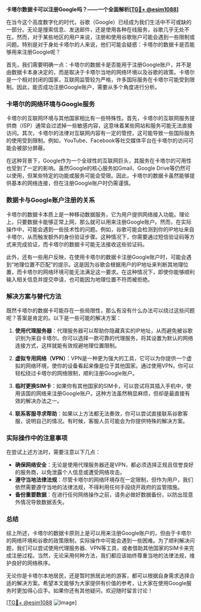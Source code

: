 **卡塔尔数据卡可以注册Google吗？——一个全面解析[[TG💪+ @esim1088](https://t.me/s/esim1088)]**

在当今这个高度数字化的时代，谷歌（Google）已经成为我们生活中不可或缺的一部分。无论是搜索信息、发送邮件，还是使用各种在线服务，谷歌几乎无处不在。然而，对于某些地区的用户来说，注册和使用谷歌账户可能会遇到一些限制或问题。特别是对于身处卡塔尔的人来说，他们可能会疑惑：卡塔尔的数据卡是否能够用来注册Google呢？

首先，我们需要明确一点：卡塔尔的数据卡是否能用于注册Google账户，并不是由数据卡本身决定的，而是取决于卡塔尔当地的网络环境以及谷歌的政策。卡塔尔是一个相对封闭的国家，互联网监管较为严格，许多国际服务在卡塔尔可能受到限制。因此，能否成功注册Google账户，需要从多个角度进行分析。

### 卡塔尔的网络环境与Google服务

卡塔尔的互联网环境与其他国家相比有一些特殊性。首先，卡塔尔的互联网服务提供商（ISP）通常会过滤掉一些敏感内容，这意味着某些网站和服务可能无法直接访问。其次，卡塔尔的法律对互联网内容有一定的管控，这可能导致一些国际服务的使用受到限制。例如，YouTube、Facebook等社交媒体平台在卡塔尔的访问可能会被部分屏蔽。

在这种背景下，Google作为一个全球性的互联网巨头，其服务在卡塔尔的可用性也受到了一定的影响。虽然Google的核心服务如Gmail、Google Drive等仍然可以使用，但某些特定的功能或服务可能会受限。因此，卡塔尔的数据卡虽然能够提供基本的网络连接，但在注册Google账户时仍需谨慎。

### 数据卡与Google账户注册的关系

卡塔尔的数据卡本质上是一种移动数据服务，它为用户提供网络接入功能。理论上，只要数据卡能够正常上网，那么就可以用来注册Google账户。然而，在实际操作中，可能会遇到一些技术性的问题。例如，谷歌可能会检测到你的IP地址来自卡塔尔，从而触发额外的身份验证步骤。这种情况下，你需要通过短信验证码等方式来完成验证，而卡塔尔的数据卡可能无法接收这些验证码。

此外，还有一些用户反映，在使用卡塔尔的数据卡注册Google账户时，可能会遇到“地理位置不匹配”的提示。这是因为谷歌会根据用户的IP地址来判断其地理位置，而卡塔尔的网络环境可能无法满足这一要求。在这种情况下，即使你能够顺利输入相关信息并提交申请，也可能因为地理位置不符而被拒绝。

### 解决方案与替代方法

既然卡塔尔的数据卡可能存在一些局限性，那么有没有什么办法可以绕过这些问题呢？答案是肯定的。以下是一些可能的解决方案：

1. **使用代理服务器**：代理服务器可以帮助你隐藏真实的IP地址，从而避免被谷歌识别为来自卡塔尔。你可以选择一款可靠的代理服务，将其设置为默认的网络连接方式，这样就能有效规避地理位置限制。

2. **虚拟专用网络（VPN）**：VPN是一种更为强大的工具，它可以为你提供一个虚拟的网络环境，使你的设备看起来像是位于其他国家。通过使用VPN，你可以轻松绕过卡塔尔的网络限制，顺利注册Google账户。

3. **临时更换SIM卡**：如果你有其他国家的SIM卡，可以尝试将其插入手机中，使用该国的网络来注册Google账户。这种方法虽然稍显麻烦，但却是最直接有效的解决办法之一。

4. **联系客服寻求帮助**：如果以上方法都无法奏效，你可以尝试直接联系谷歌客服，说明自己的情况。有时候，客服人员可能会为你提供特殊的解决方案。

### 实际操作中的注意事项

在尝试上述方法时，需要注意以下几点：

- **确保网络安全**：无论是使用代理服务器还是VPN，都必须选择正规且信誉良好的服务商，以免泄露个人信息或遭受网络攻击。
- **遵守当地法律法规**：尽管卡塔尔的网络环境存在一定限制，但作为用户，我们依然需要遵守当地的法律法规，不得利用任何手段绕开政府的监管措施。
- **备份重要数据**：在进行任何网络操作之前，请务必做好数据备份，以防出现意外情况导致数据丢失。

### 总结

综上所述，卡塔尔的数据卡原则上是可以用来注册Google账户的，但由于卡塔尔的网络环境和谷歌的政策限制，实际操作中可能会遇到一些困难。为了顺利解决问题，我们可以尝试使用代理服务器、VPN等工具，或者借助其他国家的SIM卡来完成注册过程。当然，无论采用何种方法，我们都应该始终尊重当地的法律法规，维护良好的网络秩序。

无论你是卡塔尔本地居民，还是暂时旅居此地的游客，都可以根据自身需求选择合适的解决方案。希望本文能够为大家提供有价值的参考，让大家在使用Google服务时更加得心应手。如果你还有其他疑问，欢迎随时留言讨论！

[[TG💪+ @esim1088](https://t.me/s/esim1088) ![Image](https://i.postimg.cc/4NQfJmqS/Snipaste-2025-05-13-00-14-12.png)]
